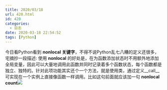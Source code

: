 ```yaml
---
title: 2020/03/18
url: 420.html
id: 420
categories:
  - 日志
date: 2020-03-18 22:54:52
tags: [Python]
---
```


今日看Python看到 **nonlocal 关键字**，不得不说Python乱七八糟的定义还很多，宅摘抄一段描述: 使用 **nonlocal** 的好处是，在为函数添加状态时不用额外地添加全局变量，因此可以大量地调用此函数并同时记录着多个函数状态，每个函数都是独立、独特的。针对此项功能其实还个一个方法，就是使用类，通过定义\_\_call\_\_可实现在一个实例上直接像函数一样调用。比如这句前面就应该加一句 **nonlocal count**![](/2020pic/03/QQ图片20200318225326.png)